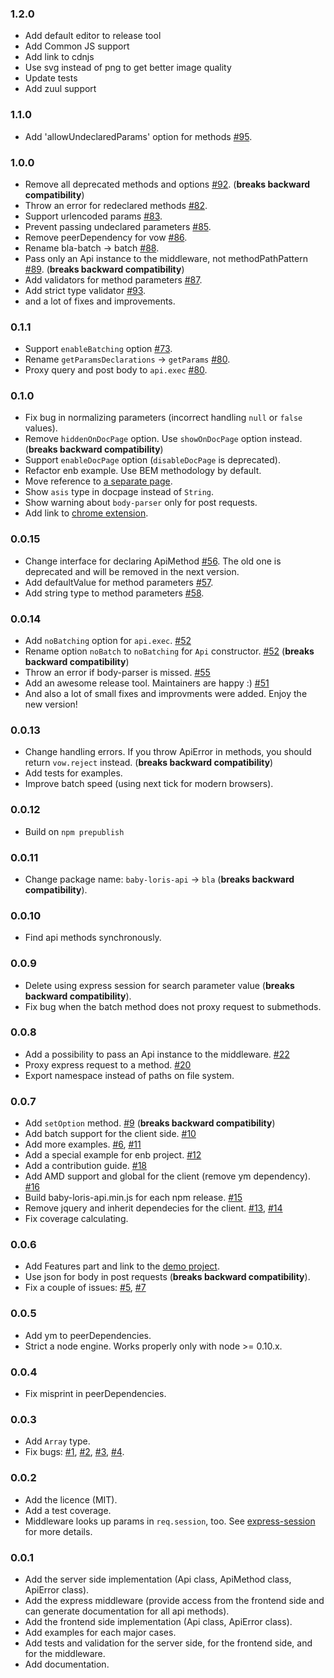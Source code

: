 ### 1.2.0
  * Add default editor to release tool
  * Add Common JS support
  * Add link to cdnjs
  * Use svg instead of png to get better image quality
  * Update tests
  * Add zuul support

### 1.1.0
  * Add 'allowUndeclaredParams' option for methods [#95](../../pull/95).

### 1.0.0
  * Remove all deprecated methods and options [#92](../../pull/92). (**breaks backward compatibility**)
  * Throw an error for redeclared methods [#82](../../pull/92).
  * Support urlencoded params [#83](../../pull/83).
  * Prevent passing undeclared parameters [#85](../../pull/85).
  * Remove peerDependency for vow [#86](../../pull/86).
  * Rename bla-batch -> batch [#88](../../pull/88).
  * Pass only an Api instance to the middleware, not methodPathPattern [#89](../../pull/89). (**breaks backward compatibility**)
  * Add validators for method parameters [#87](../../pull/87).
  * Add strict type validator [#93](../../pull/93).
  * and a lot of fixes and improvements.

### 0.1.1
  * Support `enableBatching` option [#73](../../pull/73).
  * Rename `getParamsDeclarations` -> `getParams` [#80](../../pull/80).
  * Proxy query and post body to `api.exec` [#80](../../pull/80).

### 0.1.0
  * Fix bug in normalizing parameters (incorrect handling `null` or `false` values).
  * Remove `hiddenOnDocPage` option. Use `showOnDocPage` option instead. (**breaks backward compatibility**)
  * Support `enableDocPage` option (`disableDocPage` is deprecated).
  * Refactor enb example. Use BEM methodology by default.
  * Move reference to [a separate page](REFERENCE.md).
  * Show `asis` type in docpage instead of `String`.
  * Show warning about `body-parser` only for post requests.
  * Add link to [chrome extension](https://github.com/baby-loris/bla-batch-chrome-extension).

### 0.0.15
  * Change interface for declaring ApiMethod [#56](../../pull/56). The old one is deprecated and will be removed in the next version.
  * Add defaultValue for method parameters [#57](../../pull/57).
  * Add string type to method parameters [#58](../../pull/58).

### 0.0.14
  * Add `noBatching` option for `api.exec`. [#52](../../pull/52)
  * Rename option `noBatch` to `noBatching` for `Api` constructor. [#52](../../pull/52) (**breaks backward compatibility**)
  * Throw an error if body-parser is missed. [#55](../../pull/55)
  * Add an awesome release tool. Maintainers are happy :) [#51](../../pull/51)
  * And also a lot of small fixes and improvments were added. Enjoy the new version!

### 0.0.13
  * Change handling errors. If you throw ApiError in methods, you should return ```vow.reject``` instead. (**breaks backward compatibility**)
  * Add tests for examples.
  * Improve batch speed (using next tick for modern browsers).

### 0.0.12
  * Build on `npm prepublish`

### 0.0.11
  * Change package name: ```baby-loris-api``` -> ```bla```  (**breaks backward compatibility**).

### 0.0.10
  * Find api methods synchronously.

### 0.0.9
  * Delete using express session for search parameter value (**breaks backward compatibility**).
  * Fix bug when the batch method does not proxy request to submethods.

### 0.0.8
  * Add a possibility to pass an Api instance to the middleware. [#22](../../issues/22)
  * Proxy express request to a method. [#20](../../issues/20)
  * Export namespace instead of paths on file system.

### 0.0.7
  * Add ```setOption``` method. [#9](../../issues/9) (**breaks backward compatibility**)
  * Add batch support for the client side. [#10](../../issues/10)
  * Add more examples. [#6](../../issues/6), [#11](../../issues/11)
  * Add a special example for enb project. [#12](../../issues/12)
  * Add a contribution guide. [#18](../../issues/18)
  * Add AMD support and global for the client (remove ym dependency). [#16](../../issues/16)
  * Build baby-loris-api.min.js for each npm release. [#15](../../issues/15)
  * Remove jquery and inherit dependecies for the client. [#13](../../issues/13), [#14](../../issues/14)
  * Fix coverage calculating.

### 0.0.6
  * Add Features part and link to the [demo project](https://github.com/tarmolov/weatherpic).
  * Use json for body in post requests (**breaks backward compatibility**).
  * Fix a couple of issues: [#5](../../issues/5), [#7](../../issues/7)

### 0.0.5
  * Add ym to peerDependencies.
  * Strict a node engine. Works properly only with node >= 0.10.x.

### 0.0.4
  * Fix misprint in peerDependencies.

### 0.0.3
  * Add ```Array``` type.
  * Fix bugs: [#1](../../issues/1), [#2](../../issues/2), [#3](../../issues/3), [#4](../../issues/4).

### 0.0.2
  * Add the licence (MIT).
  * Add a test coverage.
  * Middleware looks up params in ```req.session```, too. See [express-session](https://github.com/expressjs/session) for more details.

### 0.0.1
  * Add the server side implementation (Api class, ApiMethod class, ApiError class).
  * Add the express middleware (provide access from the frontend side and can generate documentation for all api methods).
  * Add the frontend side implementation (Api class, ApiError class).
  * Add examples for each major cases.
  * Add tests and validation for the server side, for the frontend side, and for the middleware.
  * Add documentation.
